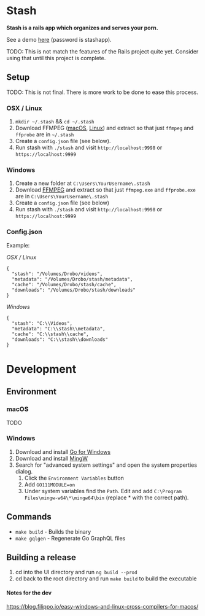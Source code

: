 # Stash

**Stash is a rails app which organizes and serves your porn.**

See a demo [here](https://vimeo.com/275537038) (password is stashapp).

TODO: This is not match the features of the Rails project quite yet.  Consider using that until this project is complete.

## Setup

TODO: This is not final.  There is more work to be done to ease this process.

### OSX / Linux

1. `mkdir ~/.stash` && `cd ~/.stash`
2. Download FFMPEG ([macOS](https://ffmpeg.zeranoe.com/builds/macos64/static/ffmpeg-4.0-macos64-static.zip), [Linux](https://www.johnvansickle.com/ffmpeg/old-releases/ffmpeg-4.0.3-64bit-static.tar.xz)) and extract so that just `ffmpeg` and `ffprobe` are in `~/.stash`
3. Create a `config.json` file (see below).
4. Run stash with `./stash` and visit `http://localhost:9998` or `https://localhost:9999`

### Windows

1. Create a new folder at `C:\Users\YourUsername\.stash`
2. Download [FFMPEG](https://ffmpeg.zeranoe.com/builds/win64/static/ffmpeg-4.0-win64-static.zip) and extract so that just `ffmpeg.exe` and `ffprobe.exe` are in `C:\Users\YourUsername\.stash`
3. Create a `config.json` file (see below)
4. Run stash with `./stash` and visit `http://localhost:9998` or `https://localhost:9999`

### Config.json

Example:

*OSX / Linux*
```
{
  "stash": "/Volumes/Drobo/videos",
  "metadata": "/Volumes/Drobo/stash/metadata",
  "cache": "/Volumes/Drobo/stash/cache",
  "downloads": "/Volumes/Drobo/stash/downloads"
}
```

*Windows*
```
{
  "stash": "C:\\Videos",
  "metadata": "C:\\stash\\metadata",
  "cache": "C:\\stash\\cache",
  "downloads": "C:\\stash\\downloads"
}
```

# Development

## Environment

### macOS

TODO

### Windows

1. Download and install [Go for Windows](https://golang.org/dl/)
2. Download and install [MingW](https://sourceforge.net/projects/mingw-w64/)
3. Search for "advanced system settings" and open the system properties dialog.
	1. Click the `Environment Variables` button
	2. Add `GO111MODULE=on`
	3. Under system variables find the `Path`.  Edit and add `C:\Program Files\mingw-w64\*\mingw64\bin` (replace * with the correct path).

## Commands

* `make build` - Builds the binary
* `make gqlgen` - Regenerate Go GraphQL files

## Building a release

1. cd into the UI directory and run `ng build --prod`
2. cd back to the root directory and run `make build` to build the executable

#### Notes for the dev

https://blog.filippo.io/easy-windows-and-linux-cross-compilers-for-macos/